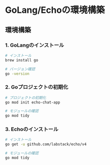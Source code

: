 # GoLang/Echoの環境構築

## 環境構築

### 1. GoLangのインストール

```bash
# インストール
brew install go

# バージョン確認
go -version
```

### 2. Goプロジェクトの初期化

```bash
# プロジェクトの初期化
go mod init echo-chat-app

# モジュールの確認
go mod tidy
```

### 3. Echoのインストール

```bash
# インストール
go get -u github.com/labstack/echo/v4

# モジュールの確認
go mod tidy
```



